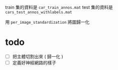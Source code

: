 train 集的資料是 `car_train_annos.mat`
test 集的資料是 `cars_test_annos_withlabels.mat`

用 `per_image_standardization` 將圖歸一化

# todo

- [ ] 把主體切割出來 ( 歸一化 )
- [ ] 定義好神經網路的樣子